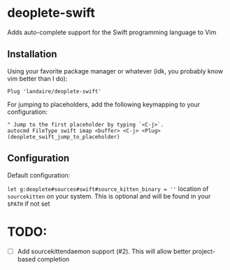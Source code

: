 # deoplete-swift

Adds auto-complete support for the Swift programming language to Vim

## Installation

Using your favorite package manager or whatever (idk, you probably know vim
better than I do):

```
Plug 'landaire/deoplete-swift'
```

For jumping to placeholders, add the following keymapping to your configuration:

```vim
" Jump to the first placeholder by typing `<C-j>`.
autocmd FileType swift imap <buffer> <C-j> <Plug>(deoplete_swift_jump_to_placeholder)
```

## Configuration

Default configuration:

`let g:deoplete#sources#swift#source_kitten_binary = ''` location of `sourcekitten`
on your system. This is optional and will be found in your `$PATH` if not set

# TODO:

- [ ] Add sourcekittendaemon support (#2). This will allow better project-based completion
